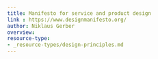 ```yaml
---
title: Manifesto for service and product design
link : https://www.designmanifesto.org/
author: Niklaus Gerber
overview:
resource-type:
- _resource-types/design-principles.md 
---
```

